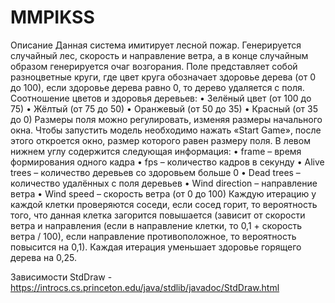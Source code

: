 # MMPIKSS
Описание
Данная система имитирует лесной пожар. Генерируется случайный лес, скорость и направление
ветра, а в конце случайным образом генерируется очаг возгорания. Поле представляет собой
разноцветные круги, где цвет круга обозначает здоровье дерева (от 0 до 100), если здоровье дерева равно 0, то дерево
удаляется с поля. Соотношение цветов и здоровья деревьев:
•	Зелёный цвет (от 100 до 75)
•	Жёлтый (от 75 до 50)
•	Оранжевый (от 50 до 35)
•	Красный (от 35 до 0)
Размеры поля можно регулировать, изменяя размеры начального окна.
Чтобы запустить модель необходимо нажать «Start Game», после этого откроется окно,
размер которого равен размеру поля. В левом нижнем углу содержится следующая информация:
•	frame – время формирования одного кадра
•	fps – количество кадров в секунду
•	Alive trees – количество деревьев со здоровьем больше 0
•	Dead trees – количество удалённых с поля деревьев
•	Wind direction – направление ветра
•	Wind speed – скорость ветра (от 0 до 100)
Каждую итерацию у каждой клетки проверяются соседи, если сосед горит, то вероятность того, что данная клетка загорится повышается (зависит от скорости ветра и направления (если в направление клетки, то 0,1 + скорость ветра / 100), если направление противоположное, то вероятность повысится на 0,1). Каждая итерация уменьшает здоровье горящего дерева на 0,25.
 
Зависимости
StdDraw - https://introcs.cs.princeton.edu/java/stdlib/javadoc/StdDraw.html

